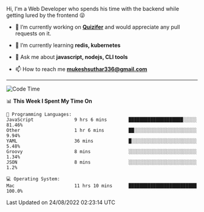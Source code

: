 Hi, I'm a Web Developer who spends his time with the backend while getting lured by the frontend 😜

- 🔭 I’m currently working on **[Quizifer](https://github.com/SutharMukesh/Quizifer/)** and would appreciate any pull requests on it.

- 🌱 I’m currently learning **redis, kubernetes**

- 💬 Ask me about **javascript, nodejs, CLI tools**

- 📫 How to reach me **mukeshsuthar336@gmail.com**

---
<!--START_SECTION:waka-->
![Code Time](http://img.shields.io/badge/Code%20Time-1%2C727%20hrs%2014%20mins-blue)

📊 **This Week I Spent My Time On** 

```text
💬 Programming Languages: 
JavaScript               9 hrs 6 mins        ████████████████████░░░░░   81.46% 
Other                    1 hr 6 mins         ██░░░░░░░░░░░░░░░░░░░░░░░   9.94% 
YAML                     36 mins             █░░░░░░░░░░░░░░░░░░░░░░░░   5.48% 
Groovy                   8 mins              ░░░░░░░░░░░░░░░░░░░░░░░░░   1.34% 
JSON                     8 mins              ░░░░░░░░░░░░░░░░░░░░░░░░░   1.2%

💻 Operating System: 
Mac                      11 hrs 10 mins      █████████████████████████   100.0%

```


 Last Updated on 24/08/2022 02:23:14 UTC
<!--END_SECTION:waka-->
